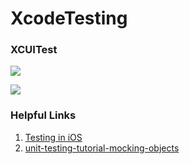 
# XcodeTesting




### XCUITest

![](http://oc98nass3.bkt.clouddn.com/2017-05-24-14955849765268.jpg)


![](http://oc98nass3.bkt.clouddn.com/2017-05-24-14955847860610.jpg)


### Helpful Links

1. [Testing in iOS](https://videos.raywenderlich.com/courses/39-testing-in-ios/lessons/2)
2. [unit-testing-tutorial-mocking-objects](https://www.raywenderlich.com/101306/unit-testing-tutorial-mocking-objects)

